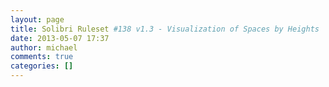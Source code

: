 ```yaml
---
layout: page
title: Solibri Ruleset #138 v1.3 - Visualization of Spaces by Heights
date: 2013-05-07 17:37
author: michael
comments: true
categories: []
---
```


